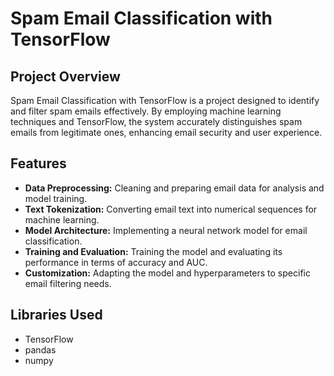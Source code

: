 # Spam Email Classification with TensorFlow

## Project Overview

Spam Email Classification with TensorFlow is a project designed to identify and filter spam emails effectively. By employing machine learning techniques and TensorFlow, the system accurately distinguishes spam emails from legitimate ones, enhancing email security and user experience.

## Features

- **Data Preprocessing:** Cleaning and preparing email data for analysis and model training.
- **Text Tokenization:** Converting email text into numerical sequences for machine learning.
- **Model Architecture:** Implementing a neural network model for email classification.
- **Training and Evaluation:** Training the model and evaluating its performance in terms of accuracy and AUC.
- **Customization:** Adapting the model and hyperparameters to specific email filtering needs.

## Libraries Used

- TensorFlow
- pandas
- numpy
